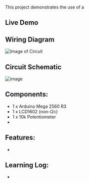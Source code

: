 This project demonstrates the use of a 

## Live Demo
[comment]: # (insert video in the next line)


  
## Wiring Diagram
![Image of Circuit]()

## Circuit Schematic
![image]()

## Components:
- 1 x Arduino Mega 2560 R3
- 1 x LCD1602 (non-i2c)
- 1 x 10k Potentiometer
- 

## Features:
- 

## Learning Log:
- 

